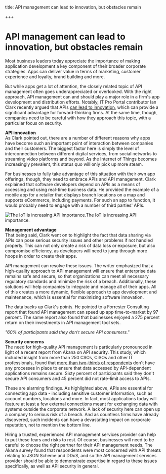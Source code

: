 title: API management can lead to innovation, but obstacles remain

+++


# API management can lead to innovation, but obstacles remain

Most business leaders today appreciate the importance of making application development a key component of their broader corporate strategies. Apps can deliver value in terms of marketing, customer experience and loyalty, brand building and more. 

But while apps get a lot of attention, the closely related topic of API management often goes underappreciated or overlooked. With the right approach, API management can and should play a major role in a firm's app development and distribution efforts. Notably, IT Pro Portal contributor Ian Clark recently argued that APIs [can lead to innovation](http://www.itproportal.com/2015/08/20/apis-best-kept-secret-innovation-application-economy/), which can provide a significant advantage for forward-thinking firms. At the same time, though, companies need to be careful with how they approach this topic, with a particular focus on security.

**API innovation**  
As Clark pointed out, there are a number of different reasons why apps have become such an important point of interaction between companies and their customers. The biggest factor here is simply the level of interconnection between different digital services, from social networks to streaming video platforms and beyond. As the Internet of Things becomes increasingly prevalent, this status quo will only pick up more steam.

For businesses to fully take advantage of this situation with their own app offerings, though, they need to embrace APIs and API management. Clark explained that software developers depend on APIs as a means of accessing and using real-time business data. He provided the example of a mobile app for a retailer that displays branch locations on a map and supports eCommerce, including payments. For such an app to function, it would probably need to engage with a number of third parties' APIs.

![The IoT is increasing API importance. ](http://media.syrinx.com/media/06320ed4-4f81-4d18-8d4f-45d509c0f959/img/3340/14106616.jpg)The IoT is increasing API importance.

**Management advantage**  
That being said, Clark went on to highlight the fact that data sharing via APIs can pose serious security issues and other problems if not handled properly. This can not only create a risk of data loss or exposure, but also compromise efficiency, as developers will need to jump through more hoops in order to create their apps. 

API management can resolve these issues. The writer emphasized that a high-quality approach to API management will ensure that enterprise data remains safe and secure, so that organizations can meet all necessary regulatory standards and minimize the risk of a breach. Additionally, these solutions will help companies to integrate and manage all of their apps. All of this creates a more dynamic, flexible approach to app development and maintenance, which is essential for maximizing software innovation. 

The data backs up Clark's points. He pointed to a Forrester Consulting report that found API management can speed up app time-to-market by 97 percent. The same report also found that businesses enjoyed a 275 percent return on their investments in API management tool​ sets.

_"60% of participants said they don't secure API consumers."_

**Security concerns**  
The need for high-quality API management is particularly pronounced in light of a recent report from Akana on API security. This study, which included insight from more than 250 CSOs, CISOs and other IT professionals, found that [more than two-thirds of respondents](http://resource.akana.com/search/Global+State+of+API+Security+Survey+2015) don't have any processes in place to ensure that data accessed by API-dependent applications remains secure. Sixty percent of participants said they don't secure API consumers and 45 percent did not rate-limit access to APIs. 

These are alarming findings. As highlighted above, APIs are essential for connecting app data - including sensitive customer information, such as account numbers, locations and more. In fact, most applications today will feature at least a few external connections meant for exchanging data with systems outside the corporate network. A lack of security here can open up a company to serious risk of a breach. And as countless firms have already discovered, such incidents can have a devastating impact on corporate reputation, not to mention the bottom line.

Hiring a trusted, experienced API management services provider can help to put these fears and risks to rest. Of course, businesses will need to be careful to choose the right partner for their API management needs. The Akana survey found that respondents were most concerned with API threats relating to JSON Scheme and DDoS, and so the API management services provider should be able to demonstrate expertise in regard to these issues specifically, as well as API security in general.

